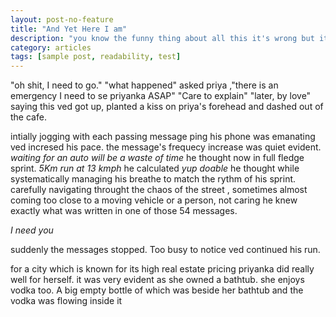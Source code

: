 ```yaml
---
layout: post-no-feature
title: "And Yet Here I am"
description: "you know the funny thing about all this it's wrong but it doesn't feel so!"
category: articles
tags: [sample post, readability, test]
---
```


"oh shit, I need to go." "what happened" asked priya ,"there is an emergency I need to se priyanka ASAP" "Care to explain" "later, by love" saying this ved got up, planted a kiss on priya's forehead and dashed out of the cafe. 

intially jogging with each passing message ping  his phone was emanating ved incresed his pace. the message's frequecy increase was quiet evident. _waiting for an auto will be a waste of time_ he thought now in full fledge sprint. _5Km run at 13 kmph_ he calculated _yup doable_ he thought while systematically managing his breathe to match the rythm of his sprint. 
carefully navigating throught the chaos of the street , sometimes almost coming too close to a moving vehicle or a person, not caring he knew exactly what was written in one of those 54 messages.

_I need you_

suddenly the messages stopped. Too busy to notice ved continued his run.

for a city which is known for its high real estate pricing priyanka did really well for herself. it was very evident as she owned a bathtub. she enjoys vodka too. A big empty bottle of which was beside her bathtub and the vodka was flowing inside it  